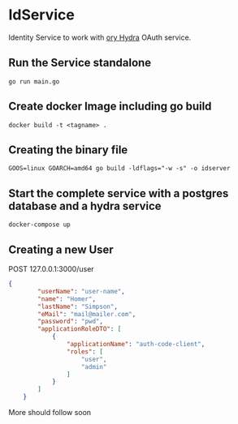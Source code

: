 # IdService
Identity Service to work with [ory Hydra](https://github.com/ory/hydra) OAuth service.

## Run the Service standalone
`go run main.go`

## Create docker Image including go build
`docker build -t <tagname> .`

## Creating the binary file
`GOOS=linux GOARCH=amd64 go build -ldflags="-w -s" -o idserver`

## Start the complete service with a postgres database and a hydra service
`docker-compose up`

## Creating a new User

POST 127.0.0.1:3000/user
````json
{
        "userName": "user-name",
        "name": "Homer",
        "lastName": "Simpson",
        "eMail": "mail@mailer.com",
        "password": "pwd",
        "applicationRoleDTO": [
            {
                "applicationName": "auth-code-client",
                "roles": [
                    "user",
                    "admin"
                ]
            }
        ]
    }

````

More should follow soon
